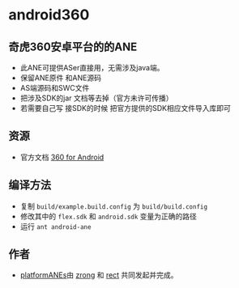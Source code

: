 ﻿android360
=========

## 奇虎360安卓平台的的ANE
* 此ANE可提供ASer直接用，无需涉及java端。
* 保留ANE原件 和ANE源码  
* AS端源码和SWC文件
* 把涉及SDK的jar 文档等去掉（官方未许可传播）
* 若需要自己写  接SDK的时候 把官方提供的SDK相应文件导入库即可

## 资源

* 官方文档 [360 for Android](http://dev.app.360.cn/dev/doc)

## 编译方法
* 复制 `build/example.build.config` 为 `build/build.config`
* 修改其中的 `flex.sdk` 和 `android.sdk` 变量为正确的路径
* 运行 `ant android-ane`


## 作者

* [platformANEs](https://github.com/platformanes)由 [zrong](http://zengrong.net) 和 [rect](http://www.shadowkong.com/) 共同发起并完成。